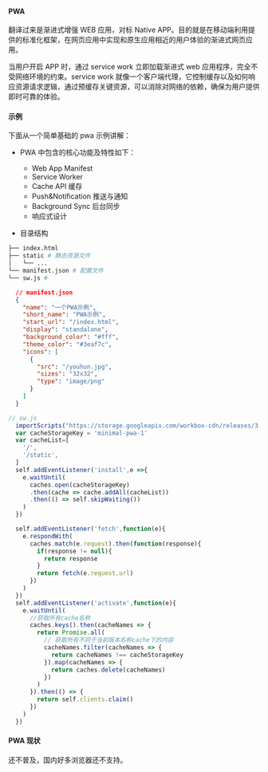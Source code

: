 #### PWA

翻译过来是渐进式增强 WEB 应用，对标 Native APP。目的就是在移动端利用提供的标准化框架，在网页应用中实现和原生应用相近的用户体验的渐进式网页应用。

当用户开启 APP 时，通过 service work 立即加载渐进式 web 应用程序，完全不受网络环境的约束。service work 就像一个客户端代理，它控制缓存以及如何响应资源请求逻辑，通过预缓存关键资源，可以消除对网络的依赖，确保为用户提供即时可靠的体验。

#### 示例

下面从一个简单基础的 pwa 示例讲解：

- PWA 中包含的核心功能及特性如下：

  - Web App Manifest
  - Service Worker
  - Cache API 缓存
  - Push&Notification 推送与通知
  - Background Sync 后台同步
  - 响应式设计

- 目录结构

```bash
├── index.html
├── static # 静态资源文件
│   └── ...
└── manifest.json # 配置文件
└── sw.js #
```

```JSON
  // manifest.json
  {
    "name": "一个PWA示例",
    "short_name": "PWA示例",
    "start_url": "/index.html",
    "display": "standalone",
    "background_color": "#fff",
    "theme_color": "#3eaf7c",
    "icons": [
      {
        "src": "/youhun.jpg",
        "sizes": "32x32",
        "type": "image/png"
      }
    ]
  }
```

```JavaScript
// sw.js
  importScripts("https://storage.googleapis.com/workbox-cdn/releases/3.1.0/workbox-sw.js");
  var cacheStorageKey = 'minimal-pwa-1'
  var cacheList=[
    '/',
    '/static',
  ]
  self.addEventListener('install',e =>{
    e.waitUntil(
      caches.open(cacheStorageKey)
      .then(cache => cache.addAll(cacheList))
      .then(() => self.skipWaiting())
    )
  })

  self.addEventListener('fetch',function(e){
    e.respondWith(
      caches.match(e.request).then(function(response){
        if(response != null){
          return response
        }
        return fetch(e.request.url)
      })
    )
  })
  self.addEventListener('activate',function(e){
    e.waitUntil(
      //获取所有cache名称
      caches.keys().then(cacheNames => {
        return Promise.all(
          // 获取所有不同于当前版本名称cache下的内容
          cacheNames.filter(cacheNames => {
            return cacheNames !== cacheStorageKey
          }).map(cacheNames => {
            return caches.delete(cacheNames)
          })
        )
      }).then(() => {
        return self.clients.claim()
      })
    )
  })
```

#### PWA 现状

还不普及，国内好多浏览器还不支持。

